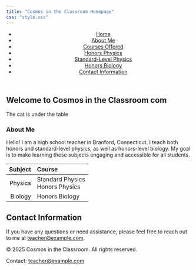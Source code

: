 ```yaml
---
title: "Cosmos in the Classroom Homepage"
css: "style.css"
---
```


<header>
  <nav>
    <ul>
      <li><a href="#welcome-to-cosmos-in-the-classroom-com">Home</a></li>
      <li><a href="#about-me">About Me</a></li>
      <li><a href="#courses-offered">Courses Offered</a></li>
      <li><a href="#honors-physics">Honors Physics</a></li>
      <li><a href="#standard-level-physics">Standard-Level Physics</a></li>
      <li><a href="#honors-biology">Honors Biology</a></li>
      <li><a href="#contact-information">Contact Information</a></li>
    </ul>
  </nav>
</header>

## Welcome to Cosmos in the Classroom com ##

The cat is under the table

### About Me
Hello! I am a high school teacher in Branford, Connecticut. I teach both honors and standard-level physics, as well as honors-level biology. My goal is to make learning these subjects engaging and accessible for all students.

| Subject | Course |
|-: |:- |
| Physics | Standard Physics <br> Honors Physics
| Biology | Honors Biology

## Contact Information
If you have any questions or need assistance, please feel free to reach out to me at teacher@example.com.

<footer>
<p>&copy; 2025 Cosmos in the Classroom. All rights reserved.</p>
<p>Contact: <a href="mailto:teacher@example.com">teacher@example.com</a></p>
</footer>